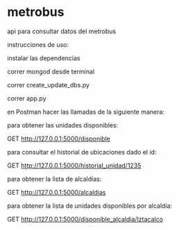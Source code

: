 # metrobus
api para consultar datos del metrobus

instrucciones de uso:

instalar las dependencias

correr mongod desde terminal

correr create_update_dbs.py

correr app.py

en Postman hacer las llamadas de la siguiente manera:

para obtener las unidades disponibles:

GET http://127.0.0.1:5000/disponible

para consultar el historial de ubicaciones dado el id:

GET http://127.0.0.1:5000/historial_unidad/1235

para obtener la lista de alcaldías:

GET http://127.0.0.1:5000/alcaldias

para obtener la lista de unidades disponibles por alcaldía:

GET http://127.0.0.1:5000/disponible_alcaldia/Iztacalco